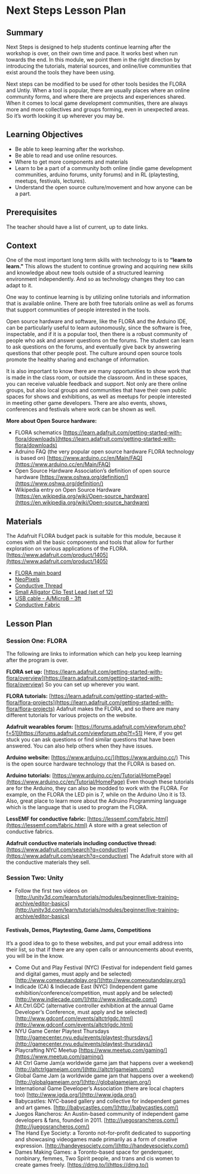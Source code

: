 # Next Steps Lesson Plan

## Summary

Next Steps is designed to help students continue learning after the workshop is over, on their own time and pace. It works best when run towards the end. In this module, we point them in the right direction by introducing the tutorials, material sources, and online/live communities that exist around the tools they have been using.

Next steps can be modified to be used for other tools besides the FLORA and Untiy. When a tool is popular, there are usually places where an online community forms, and where there are projects and experiences shared. When it comes to local game development communities, there are always more and more collectives and groups forming, even in unexpected areas. So it’s worth looking it up wherever you may be. 

## Learning Objectives
- Be able to keep learning after the workshop.
- Be able to read and use online resources.
- Where to get more components and materials
- Learn to be a part of a community both online (indie game development communities, arduino forums, unity forums) and in RL (playtesting, meetups, festivals, lectures).
- Understand the open source culture/movement and how anyone can be a part.


## Prerequisites

The teacher should have a list of current, up to date links. 

## Context

One of the most important long term skills with technology to is to **“learn to learn."** This allows the student to continue growing and acquiring new skills and knowledge about new tools outside of a structured learning environment independently. And so as technology changes they too can adapt to it.

One way to continue learning is by utilizing online tutorials and information that is available online. There are both free tutorials online as well as forums that support communities of people interested in the tools.

Open source hardware and software, like the FLORA and the Arduino IDE, can be particularly useful to learn autonomously, since the software is free, inspectable, and if it is a popular tool, then there is a robust community of people who ask and answer questions on the forums. The student can learn to ask questions on the forums, and eventually give back by answering questions that other people post. The culture around open source tools promote the healthy sharing and exchange of information.

It is also important to know there are many opportunities to show work that is made in the class room, or outside the classroom. And in these spaces, you can receive valuable feedback and support. Not only are there online groups, but also local groups and communities that have their own public spaces for shows and exhibitions, as well as meetups for people interested in meeting other game developers. There are also events, shows, conferences and festivals where work can be shown as well. 

**More about Open Source hardware:** 

- FLORA schematics [https://learn.adafruit.com/getting-started-with-flora/downloads](https://learn.adafruit.com/getting-started-with-flora/downloads)
- Adruino FAQ (the very popular open source hardware FLORA technology is based on) [https://www.arduino.cc/en/Main/FAQ](https://www.arduino.cc/en/Main/FAQ)
- Open Source Hardware Association’s definition of open source hardware [https://www.oshwa.org/definition/](https://www.oshwa.org/definition/)
- Wikipedia entry on Open Source Hardware [https://en.wikipedia.org/wiki/Open-source_hardware](https://en.wikipedia.org/wiki/Open-source_hardware)

## Materials

The Adafruit FLORA budget pack is suitable for this module, because it comes with all the basic components and tools that allow for further exploration on various applications of the FLORA. [https://www.adafruit.com/product/1405](https://www.adafruit.com/product/1405)


- [FLORA main board](http://www.adafruit.com/products/659)
- [NeoPixels](http://www.adafruit.com/products/1260)
- [Conductive Thread](http://www.adafruit.com/products/641)
- [Small Alligator Clip Test Lead (set of 12)](http://www.adafruit.com/products/1008)
- [USB cable - A/MicroB - 3ft](https://www.adafruit.com/product/592)
- [Conductive Fabric](https://lessemf.com/fabric.html)

## Lesson Plan

### Session One: FLORA
The following are links to information which can help you keep learning after the program is over. 

**FLORA set up:** [https://learn.adafruit.com/getting-started-with-flora/overview](https://learn.adafruit.com/getting-started-with-flora/overview)
So you can set up wherever you want. 

**FLORA tutorials:** [https://learn.adafruit.com/getting-started-with-flora/flora-projects](https://learn.adafruit.com/getting-started-with-flora/flora-projects)
Adafruit makes the FLORA, and so there are many different tutorials for various projects on the website. 

**Adafruit wearables forum:**  [https://forums.adafruit.com/viewforum.php?f=51](https://forums.adafruit.com/viewforum.php?f=51)
Here, if you get stuck you can ask questions or find similar questions that have been answered. You can also help others when they have issues. 

**Arduino website:** [https://www.arduino.cc/](https://www.arduino.cc/)
This is the open source hardware technology that the FLORA is based on. 

**Arduino tutorials:** [https://www.arduino.cc/en/Tutorial/HomePage](https://www.arduino.cc/en/Tutorial/HomePage)
Even though these tutorials are for the Arduino, they can also be modded to work with the FLORA. For example, on the FLORA the LED pin is 7, while on the Arduino Uno it is 13. Also, great place to learn more about the Adruino Programming language which is the language that is used to program the FLORA. 

**LessEMF for conductive fabric:** [https://lessemf.com/fabric.html](https://lessemf.com/fabric.html)
A store with a great selection of conductive fabrics. 

**Adafruit conductive materials including conductive thread:** [https://www.adafruit.com/search?q=conductive](https://www.adafruit.com/search?q=conductive) The Adafruit store with all the conductive materials they sell.


### Session Two: Unity

- Follow the first two videos on [http://unity3d.com/learn/tutorials/modules/beginner/live-training-archive/editor-basics](http://unity3d.com/learn/tutorials/modules/beginner/live-training-archive/editor-basics)


#### Festivals, Demos, Playtesting, Game Jams, Competitions
It’s a good idea to go to these websites, and put your email address into their list, so that if there are any open calls or announcements about events, you will be in the know.

- Come Out and Play Festival (NYC) (Festival for independent field games and digital games, must apply and be selected) [http://www.comeoutandplay.org/](http://www.comeoutandplay.org/)
- Indicade (CA) & Indiecade East (NYC) (Independent game exhibition/conference/competition, must apply and be selected) [http://www.indiecade.com/](http://www.indiecade.com/)
- Alt.Ctrl.GDC (alternative controller exhibition at the annual Game Developer’s Conference, must apply and be selected) [http://www.gdconf.com/events/altctrlgdc.html](http://www.gdconf.com/events/altctrlgdc.html)
- NYU Game Center Playtest Thursdays [http://gamecenter.nyu.edu/events/playtest-thursdays/](http://gamecenter.nyu.edu/events/playtest-thursdays/)
- Playcrafting NYC Meetup [https://www.meetup.com/gaming/](https://www.meetup.com/gaming/)
- Alt Ctrl Game Jam(a worldwide game jam that happens over a weekend) [http://altctrlgamejam.com/](http://altctrlgamejam.com/)
- Global Game Jam (a worldwide game jam that happens over a weekend) [http://globalgamejam.org/](http://globalgamejam.org/)
- International Game Developer’s Association (there are local chapters too) [http://www.igda.org/](http://www.igda.org/)
- Babycastles: NYC-based gallery and collective for independent games and art games.  [http://babycastles.com/](http://babycastles.com/)
- Juegos Rancheros: An Austin-based community of independent game developers & fans, founded in 2011. [http://juegosrancheros.com/](http://juegosrancheros.com/)
- The Hand Eye Society: a Toronto not-for-profit dedicated to supporting and showcasing videogames made primarily as a form of creative expression. [http://handeyesociety.com/](http://handeyesociety.com/)
- Dames Making Games: a Toronto-based space for genderqueer, nonbinary, femmes, Two Spirit people, and trans and cis women to create games freely. [https://dmg.to/](https://dmg.to/)